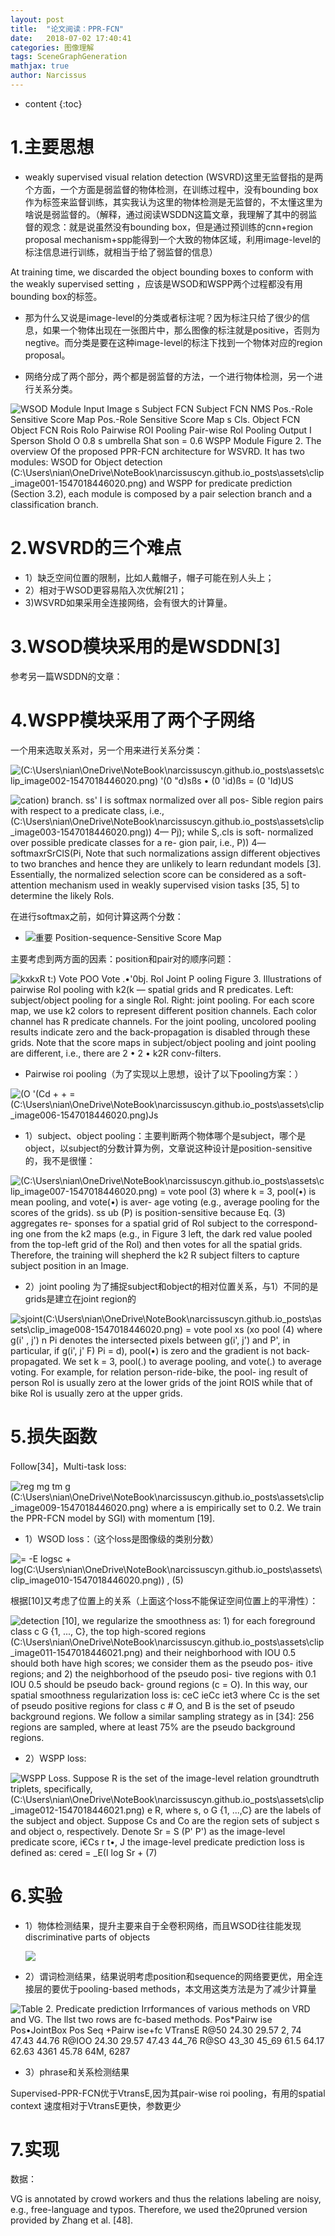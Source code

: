 ```yaml
---
layout: post
title:  "论文阅读：PPR-FCN"
date:   2018-07-02 17:40:41
categories: 图像理解
tags: SceneGraphGeneration
mathjax: true
author: Narcissus
---
```


* content
{:toc}


# 1.主要思想

- weakly supervised      visual relation detection (WSVRD)这里无监督指的是两个方面，一个方面是弱监督的物体检测，在训练过程中，没有bounding box作为标签来监督训练，其实我认为这里的物体检测是无监督的，不太懂这里为啥说是弱监督的。（解释，通过阅读WSDDN这篇文章，我理解了其中的弱监督的观念：就是说虽然没有bounding box，但是通过预训练的cnn+region proposal      mechanism+spp能得到一个大致的物体区域，利用image-level的标注信息进行训练，就相当于给了弱监督的信息）

At training time, we discarded the object bounding boxes to conform with the weakly supervised setting ，应该是WSOD和WSPP两个过程都没有用bounding box的标签。


- 那为什么又说是image-level的分类或者标注呢？因为标注只给了很少的信息，如果一个物体出现在一张图片中，那么图像的标注就是positive，否则为negtive。而分类是要在这种image-level的标注下找到一个物体对应的region proposal。


- 网络分成了两个部分，两个都是弱监督的方法，一个进行物体检测，另一个进行关系分类。

![WSOD  Module  Input Image  s  Subject  FCN  Subject  FCN  NMS  Pos.-Role  Sensitive  Score Map  Pos.-Role  Sensitive  Score Map  s  Cls.  Object  FCN  Object  FCN  Rois Rolo  Pairwise  ROI Pooling  Pair-wise  Rol Pooling  Output  I Sperson  Shold O 0.8  s  umbrella  Shat  son = 0.6  WSPP Module  Figure 2. The overview Of the proposed PPR-FCN architecture for WSVRD. It has two modules: WSOD for Object detection (C:\Users\nian\OneDrive\NoteBook\narcissuscyn.github.io\_posts\assets\clip_image001-1547018446020.png)  and WSPP for predicate prediction (Section 3.2), each module is composed by a pair selection branch and a classification branch. ](https://ws1.sinaimg.cn/large/007tAU6Agy1fz0d1np0zwj311x0cygqh.jpg)

 

# 2.WSVRD的三个难点

- 1）缺乏空间位置的限制，比如人戴帽子，帽子可能在别人头上；
- 2）相对于WSOD更容易陷入次优解[21]；
- 3)WSVRD如果采用全连接网络，会有很大的计算量。

 

# 3.WSOD模块采用的是WSDDN[3]

 参考另一篇WSDDN的文章：

# 4.WSPP模块采用了两个子网络

一个用来选取关系对，另一个用来进行关系分类：

![(C:\Users\nian\OneDrive\NoteBook\narcissuscyn.github.io\_posts\assets\clip_image002-1547018446020.png)  '(0 "d)sßs • (0 'id)ßs = (0 'Id)US ](https://ws1.sinaimg.cn/large/007tAU6Agy1fz0d29ixsgj30fj01fwec.jpg)

 

![cation) branch. ss' I is softmax normalized over all pos-  Sible region pairs with respect to a predicate class, i.e.,  (C:\Users\nian\OneDrive\NoteBook\narcissuscyn.github.io\_posts\assets\clip_image003-1547018446020.png)) 4— Pj); while S,.cls is soft-  normalized over possible predicate classes for a re-  gion pair, i.e., P)) 4— softmaxrSrClS(Pi, Note  that such normalizations assign different objectives to two  branches and hence they are unlikely to learn redundant  models [3]. Essentially, the normalized selection score can  be considered as a soft-attention mechanism used in weakly  supervised vision tasks [35, 5] to determine the likely Rols. ](https://ws1.sinaimg.cn/large/007tAU6Agy1fz0d2ru63jj30hr08vabq.jpg)

 

在进行softmax之前，如何计算这两个分数：

- ![重要](C:\Users\nian\OneDrive\NoteBook\narcissuscyn.github.io\_posts\assets\clip_image004-1547018446020.png) Position-sequence-Sensitive Score Map

主要考虑到两方面的因素：position和pair对的顺序问题：

![kxkxR  t:) Vote  POO  Vote  .•'0bj. Rol  Joint P ooling  Figure 3. Illustrations of pairwise Rol pooling with k2(k —  spatial grids and R predicates. Left: subject/object pooling for a  single Rol. Right: joint pooling. For each score map, we use k2  colors to represent different position channels. Each color channel  has R predicate channels. For the joint pooling, uncolored pooling  results indicate zero and the back-propagation is disabled through  these grids. Note that the score maps in subject/object pooling and  joint pooling are different, i.e., there are 2 • 2 • k2R conv-filters. ](https://ws1.sinaimg.cn/large/007tAU6Agy1fz0d43fwbaj30ih0ft77r.jpg)

- Pairwise roi pooling（为了实现以上思想，设计了以下pooling方案：）

![(O '(Cd + + = (C:\Users\nian\OneDrive\NoteBook\narcissuscyn.github.io\_posts\assets\clip_image006-1547018446020.png)Js ](https://ws1.sinaimg.cn/large/007tAU6Agy1fz0d4htr8mj30hn01jmx2.jpg)

- 1）subject、object pooling：主要判断两个物体哪个是subject，哪个是object，以subject的分数计算为例，文章说这种设计是position-sensitive的，我不是很懂：

![(C:\Users\nian\OneDrive\NoteBook\narcissuscyn.github.io\_posts\assets\clip_image007-1547018446020.png) = vote  pool  (3)  where k = 3, pool(•) is mean pooling, and vote(•) is aver-  age voting (e.g., average pooling for the scores of the grids).  ss ub (P) is position-sensitive because Eq. (3) aggregates re-  sponses for a spatial grid of Rol subject to the correspond-  ing one from the k2 maps (e.g., in Figure 3 left, the dark  red value pooled from the top-left grid of the Rol) and then  votes for all the spatial grids. Therefore, the training will  shepherd the k2 R subject filters to capture subject position  in an Image. ](https://ws1.sinaimg.cn/large/007tAU6Agy1fz0d4q3aemj30i30axq4q.jpg)

 

- 2）joint pooling 为了捕捉subject和object的相对位置关系，与1）不同的是grids是建立在joint region的

![sjoint(C:\Users\nian\OneDrive\NoteBook\narcissuscyn.github.io\_posts\assets\clip_image008-1547018446020.png) = vote  pool xs  (xo  pool  (4)  where g(i' , j') n Pi denotes the intersected pixels between  g(i', j') and P', in particular, if g(i', j' F) Pi = d), pool(•) is  zero and the gradient is not back-propagated. We set k = 3,  pool(.) to average pooling, and vote(.) to average voting.  For example, for relation person-ride-bike, the pool-  ing result of person Rol is usually zero at the lower grids  of the joint ROIS while that of bike Rol is usually zero at  the upper grids. ](https://ws1.sinaimg.cn/large/007tAU6Agy1fz0d4zx6fsj30ih0cwdhq.jpg)

# 5.损失函数

Follow[34]，Multi-task loss:

![reg  mg  tm g  (C:\Users\nian\OneDrive\NoteBook\narcissuscyn.github.io\_posts\assets\clip_image009-1547018446020.png)  where a is empirically set to 0.2. We train the PPR-FCN  model by SGI) with momentum [19]. ](https://ws1.sinaimg.cn/large/007tAU6Agy1fz0d5iywjrj30i104cq3b.jpg)

- 1）WSOD loss：（这个loss是图像级的类别分数）

![= -E logsc + log(C:\Users\nian\OneDrive\NoteBook\narcissuscyn.github.io\_posts\assets\clip_image010-1547018446020.png)) , (5) ](https://ws1.sinaimg.cn/large/007tAU6Agy1fz0d5iywjrj30i104cq3b.jpg)

根据[10]又考虑了位置上的关系（上面这个loss不能保证空间位置上的平滑性）：

![detection [10], we regularize the smoothness as: 1) for each  foreground class c G {1, ..., C}, the top high-scored regions  (C:\Users\nian\OneDrive\NoteBook\narcissuscyn.github.io\_posts\assets\clip_image011-1547018446021.png) and their neighborhood with IOU 0.5 should  both have high scores; we consider them as the pseudo pos-  itive regions; and 2) the neighborhood of the pseudo posi-  tive regions with 0.1 IOU 0.5 should be pseudo back-  ground regions (c = O). In this way, our spatial smoothness  regularization loss is:  ceC ieCc  iet3  where Cc is the set of pseudo positive regions for class  c # O, and B is the set of pseudo background regions. We  follow a similar sampling strategy as in [34]: 256 regions  are sampled, where at least 75% are the pseudo background  regions. ](https://ws1.sinaimg.cn/large/007tAU6Agy1fz0d6btp6gj30hz0er76t.jpg)

- 2）WSPP loss:

![WSPP Loss. Suppose R is the set of the image-level  relation groundtruth triplets, specifically, (C:\Users\nian\OneDrive\NoteBook\narcissuscyn.github.io\_posts\assets\clip_image012-1547018446021.png) e R,  where s, o G {1, ...,C} are the labels of the subject  and object. Suppose Cs and Co are the region sets of  subject s and object o, respectively. Denote Sr =  S (P' P') as the image-level predicate score,  i€Cs r t•, J  the image-level predicate prediction loss is defined as:  cered = _E(I  log Sr +  (7) ](https://ws1.sinaimg.cn/large/007tAU6Agy1fz0d6kuo5lj30i90agq4k.jpg)

# 6.实验

- 1）物体检测结果，提升主要来自于全卷积网络，而且WSOD往往能发现discriminative parts of objects

  ![](https://ws1.sinaimg.cn/large/007tAU6Agy1fz0d776whrj30ds06kq3m.jpg)

- 2）谓词检测结果，结果说明考虑position和sequence的网络要更优，用全连接层的要优于pooling-based methods，本文用这类方法是为了减少计算量

![Table 2. Predicate prediction Irrformances of various  methods on VRD and VG. The llst two rows are fc-based methods.  Pos*Pairw ise  Pos•JointBox  Pos Seq +Pairw ise+fc  VTransE  R@50  24.30  29.57  2, 74  47.43  44.76  R@IOO  24.30  29.57  47.43  44_76  R@SO  43_30  45_69  61.5  64.17  62.63  4361  45.78  64M,  6287 ](https://ws1.sinaimg.cn/large/007tAU6Agy1fz0d7cc8fnj30dl06074u.jpg)

 

- 3）phrase和关系检测结果

Supervised-PPR-FCN优于VtransE,因为其pair-wise roi pooling，有用的spatial context 速度相对于VtransE更快，参数更少

 

# 7.实现

 

数据：

VG is annotated by crowd workers and thus the relations labeling are noisy, e.g., free-language and typos. Therefore, we used the20pruned version provided by Zhang et al. [48]. 

 

 